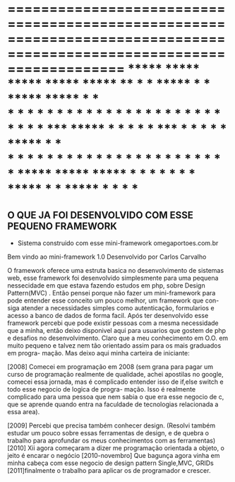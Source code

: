 ======================================================================================================================
          *****  *****  *****     *****  *****  **      *     * ***** *     * ***** ***** *   *  
          *      *   *  *         *      *   *  * *     * * * * *     *     * *   * *   * *  *
          *      *   *  *         ***    *****  *  *    *  *  * ***   *  *  * *   * ***** * *      
          *      *   *  *         *      * *    * * *   *     * *     * * * * *   * * *   *  *
          *****  *****  *****     *      *   *  *    *  *     * ***** *     * ***** *   * *   * 
======================================================================================================================
O QUE JA FOI DESENVOLVIDO COM ESSE PEQUENO FRAMEWORK 
----------------------------------------------------------------------------------------------------------------------
* Sistema construido com esse mini-framework omegaportoes.com.br



Bem vindo ao mini-framework 1.0
Desenvolvido por Carlos Carvalho

O framework oferece uma estruta basica no desenvolvimento de sistemas web, esse framework foi desenvolvido simplesmente
para uma pequena nessecidade em que estava fazendo estudos em php, sobre Design Pattern(MVC) .
Então pensei porque não fazer um mini-framework para pode entender esse conceito um pouco melhor, um framework que con-
siga atender a necessidades simples como autenticação, formularios e acesso a banco de dados de forma facil.
Após ter desenvolvido esse framework percebi que pode existir pessoas com a mesma necessidade que a minha, então deixo
disponivel aqui para usuarios que gostem de php e desafios no desenvolvimento.
Claro que a meu conhecimento em O.O. em muito pequeno e talvez nem tão orientado assim para os mais graduados em progra-
mação.
Mas deixo aqui minha carteira de iniciante:

[2008] Comecei em programação em 2008 (sem grana para pagar um curso de programação realmente de qualidade, achei apostilas no
google, comecei essa jornada, mas é complicado entender isso de if,else switch e todo esse negocio de logica de progra-
mação.
Isso é realmente complicado para uma pessoa que nem sabia o que era esse negocio de c, que se aprende quando entra na
faculdade de tecnologias relacionada a essa area).

[2009] Percebi que precisa também conhecer design. (Resolvi também estudar um pouco sobre essas ferramentas de design, 
e de quebra o trabalho para aprofundar os meus conhecimentos com as ferramentas)
[2010] Xii agora começaram a dizer me programação orientada a objeto, o jeito é encarar o negócio
[2010-novembro] Que bagunça agora vinha em minha cabeça com esse negocio de design pattern Single,MVC, GRIDs
[2011]finalmente o trabalho para aplicar os de programador e crescer.